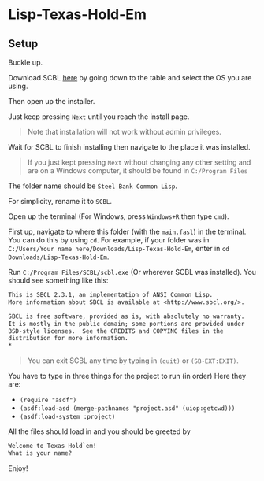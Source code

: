# Lisp-Texas-Hold-Em

## Setup

Buckle up.

Download SCBL [here](https://www.sbcl.org/platform-table.html) by going down to the table and select the OS you are using.

Then open up the installer.

Just keep pressing `Next` until you reach the install page.

> Note that installation will not work without admin privileges.

Wait for SCBL to finish installing then navigate to the place it was installed.

> If you just kept pressing `Next` without changing any other setting and are on a Windows computer, it should be found in `C:/Program Files`

The folder name should be `Steel Bank Common Lisp`.

For simplicity, rename it to `SCBL`.

Open up the terminal (For Windows, press `Windows+R` then type `cmd`).

First up, navigate to where this folder (with the `main.fasl`) in the terminal.
You can do this by using `cd`.
For example, if your folder was in `C:/Users/Your name here/Downloads/Lisp-Texas-Hold-Em`, enter in `cd Downloads/Lisp-Texas-Hold-Em`.

Run `C:/Program Files/SCBL/scbl.exe` (Or wherever SCBL was installed).
You should see something like this:

``` txt
This is SBCL 2.3.1, an implementation of ANSI Common Lisp.
More information about SBCL is available at <http://www.sbcl.org/>.

SBCL is free software, provided as is, with absolutely no warranty.
It is mostly in the public domain; some portions are provided under
BSD-style licenses.  See the CREDITS and COPYING files in the
distribution for more information.
*
```

> You can exit SCBL any time by typing in `(quit)` or `(SB-EXT:EXIT)`.

You have to type in three things for the project to run (in order)
Here they are:

* `(require "asdf")`
* `(asdf:load-asd (merge-pathnames "project.asd" (uiop:getcwd)))`
* `(asdf:load-system :project)`

All the files should load in and you should be greeted by

``` txt
Welcome to Texas Hold`em!
What is your name?
```

Enjoy!
